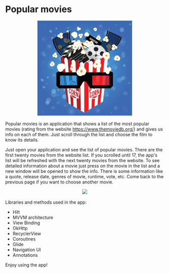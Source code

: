 # Popular movies

<p align="center">
  <img src="https://github.com/GreeenGoo/For_documentations/blob/main/Popular_movies/Popular_movies_icon.jpg?raw=true" width="300" height="300">
</p>

Popular movies is an application that shows a list of the most popular movies (rating from the website https://www.themoviedb.org/) and gives us info on each of them. Just scroll through the list and choose the film to know its details.


Just open your application and see the list of popular movies. There are the first twenty movies from the website list. If you scrolled until 17, the app's list will be refreshed with the next twenty movies from the website. To see detailed information about a movie just press on the movie in the list and a new window will be opened to show the info. There is some information like a quote, release date, genres of movie, runtime, vote, etc. Come back to the previous page if you want to choose another movie.

<p align="center">
  <img src="https://github.com/GreeenGoo/For_documentations/blob/main/Popular_movies/Popular_movies_video.gif?raw=true">
</p>

Libraries and methods used in the app:
+ Hilt
+ MVVM architecture
+ View Binding
+ OkHttp
+ RecyclerView
+ Coroutines
+ Glide
+ Navigation UI
+ Annotations 

Enjoy using the app!
